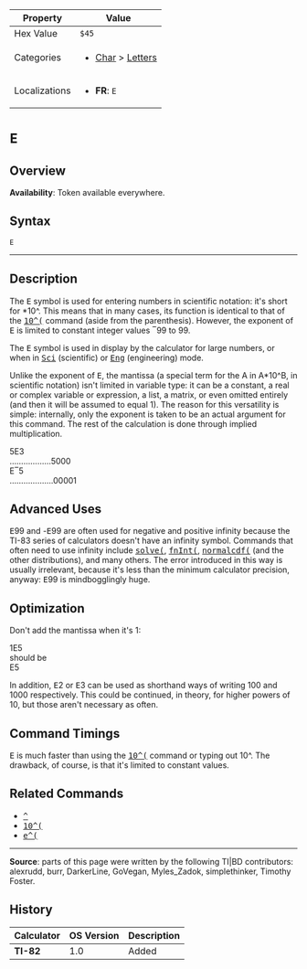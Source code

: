 | Property      | Value |
|---------------|-------|
| Hex Value     | `$45`|
| Categories    | <ul><li>[Char](<../categories/Char.md>) > [Letters](<../categories/Char.md#Letters>)</li></ul> |
| Localizations | <ul><li><b>FR</b>: `E`</li></ul> |

# `E`

## Overview



<b>Availability</b>: Token available everywhere.

## Syntax
`E`

<hr>

## Description

The <tt>E</tt> symbol is used for entering numbers in scientific notation: it's short for *10^. This means that in many cases, its function is identical to that of the <tt><a href="10^(.md">10^(</a></tt> command (aside from the parenthesis). However, the exponent of <tt>E</tt> is limited to constant integer values ‾99 to 99.

The <tt>E</tt> symbol is used in display by the calculator for large numbers, or when in <tt><a href="Sci.md">Sci</a></tt> (scientific) or <tt><a href="Eng.md">Eng</a></tt> (engineering) mode.

Unlike the exponent of <tt>E</tt>, the mantissa (a special term for the A in A*10^B, in scientific notation) isn't limited in variable type: it can be a constant, a real or complex variable or expression, a list, a matrix, or even omitted entirely (and then it will be assumed to equal 1). The reason for this versatility is simple: internally, only the exponent is taken to be an actual argument for this command. The rest of the calculation is done through implied multiplication.

5E3  
………………5000  
E‾5  
……………….00001

## Advanced Uses

<tt>E</tt>99 and -<tt>E</tt>99 are often used for negative and positive infinity because the TI-83 series of calculators doesn't have an infinity symbol. Commands that often need to use infinity include <tt><a href="solve(.md">solve(</a></tt>, <tt><a href="fnInt(.md">fnInt(</a></tt>, <tt><a href="normalcdf(.md">normalcdf(</a></tt> (and the other distributions), and many others. The error introduced in this way is usually irrelevant, because it's less than the minimum calculator precision, anyway: <tt>E</tt>99 is mindbogglingly huge.

## Optimization

Don't add the mantissa when it's 1:

1E5  
should be  
E5

In addition, <tt>E</tt>2 or <tt>E</tt>3 can be used as shorthand ways of writing 100 and 1000 respectively. This could be continued, in theory, for higher powers of 10, but those aren't necessary as often.

## Command Timings

<tt>E</tt> is much faster than using the <tt><a href="10^(.md">10^(</a></tt> command or typing out 10^. The drawback, of course, is that it's limited to constant values.

## Related Commands

*   <tt><a href="^.md">^</a></tt>
*   <tt><a href="10^(.md">10^(</a></tt>
*   <tt><a href="𝑒^(.md">e^(</a></tt>

* * *

**Source**: parts of this page were written by the following TI|BD contributors: alexrudd, burr, DarkerLine, GoVegan, Myles_Zadok, simplethinker, Timothy Foster.

## History
| Calculator | OS Version | Description |
|------------|------------|-------------|
| <b>TI-82</b> | 1.0 | Added |



